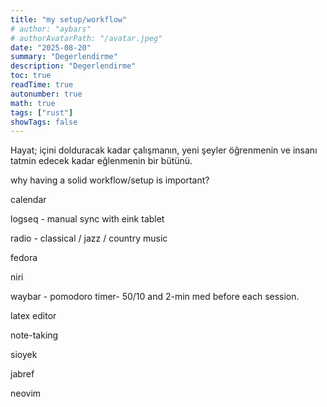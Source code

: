 ```yaml
---
title: "my setup/workflow"
# author: "aybars"
# authorAvatarPath: "/avatar.jpeg"
date: "2025-08-20"
summary: "Degerlendirme"
description: "Degerlendirme"
toc: true
readTime: true
autonumber: true
math: true
tags: ["rust"]
showTags: false
---
```


Hayat; içini dolduracak kadar çalışmanın, yeni şeyler öğrenmenin ve insanı tatmin edecek kadar eğlenmenin bir bütünü. 

why having a solid workflow/setup is important?

calendar

logseq - manual sync with eink tablet

radio - classical / jazz / country music

fedora

niri

waybar - pomodoro timer- 50/10 and 2-min med before each session.

latex editor

note-taking

sioyek

jabref

neovim
